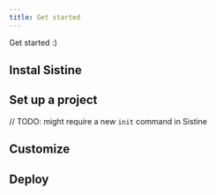 ```yaml
---
title: Get started
---
```


Get started :)

## Instal Sistine

## Set up a project

// TODO: might require a new `init` command in Sistine

## Customize

## Deploy
